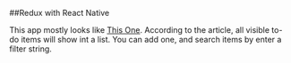 ##Redux with React Native

This app mostly looks like [This One][1]. According to the article, all visible to-do items will show int a list. You can add one, and search items by enter a filter string.



  [1]: https://facebook.github.io/react/docs/thinking-in-react.html
